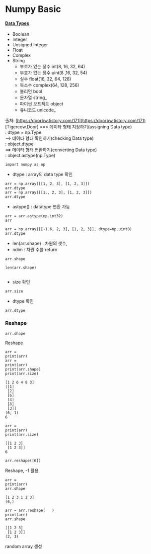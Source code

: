 # Numpy Basic

#### [Data Types](https://numpy.org/doc/stable/reference/arrays.scalars.html)

* Boolean
* Integer
* Unsigned Integer
* Float
* Complex
* String  
  * 부호가 있는 정수 int\(8, 16, 32, 64\)
  * 부호가 없는 정수 uint\(8 ,16, 32, 54\)
  * 실수 float\(16, 32, 64, 128\)
  * 복소수 complex\(64, 128, 256\)
  * 불리언 bool
  * 문자열 string\_
  * 파이썬 오프젝트 object
  * 유니코드 unicode\_

출처: [https://doorbw.tistory.com/171](https://doorbw.tistory.com/171) \[Tigercow.Door\] ==&gt; 데이타 형태 지정하기\(assigning Data type\)  
 : dtype = np.Type   
 ==&gt; 데이타 형태 확인하기\(checking Data type\)  
 : object.dtype  
 ==&gt; 데이타 형태 변환하기\(converting Data type\)  
 : object.astype\(np.Type\)

```text
import numpy as np
```

* dtype : array의 data type 확인 

```text
arr = np.array([[1, 2, 3], [1, 2, 3]])
arr.dtype
arr = np.array([[1., 2, 3], [1, 2, 3]])
arr.dtype
```

* astype\(\) : datatype 변환 가능

```text
arr = arr.astype(np.int32)
arr
```

```text
arr = np.array([[-1.6, 2, 3], [1, 2, 3]], dtype=np.uint8)
arr.dtype
```



* len\(arr.shape\) : 차원의 갯수,  
* ndim : 차원 수를 return 

```text
arr.shape

len(arr.shape)


```

* size 확인

```text
arr.size
```



* dtype 확인

```text
arr.dtype
```

### Reshape

```text
arr.shape
```

Reshape

```text
arr =  
print(arr)
arr =  
print(arr)
print(arr.shape)
print(arr.size)

[1 2 6 4 8 3]
[[1]
 [2]
 [6]
 [4]
 [8]
 [3]]
(6, 1)
6
```

```text
arr =  
print(arr)
print(arr.size)

[[1 2 3]
 [1 2 3]]
6
```

```text
arr.reshape([6])
```

Reshape, -1 활용

```text
arr =  
print(arr)
arr.shape

[1 2 3 1 2 3]
(6,)
```

```text
arr = arr.reshape(   )
print(arr)
arr.shape

[[1 2 3]
 [1 2 3]]
(2, 3)
```

random array 생성

